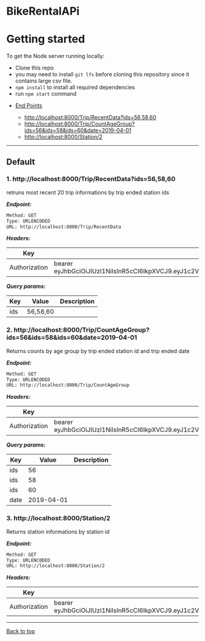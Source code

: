 
# BikeRentalAPi

# Getting started

To get the Node server running locally:

- Clone this repo
- you may need to install `git lfs` before cloning this repository  since it contains large csv file.
- `npm install` to install all required dependencies
- run  `npm start` command

* [End Points](#default)


  * [http://localhost:8000/Trip/RecentData?ids=56,58,60](#1-http:localhost:8000triprecentdata?ids=56,58,60)
  * [http://localhost:8000/Trip/CountAgeGroup?ids=56&ids=58&ids=60&date=2019-04-01](#2-http:localhost:8000tripcountagegroup?ids=56&ids=58&ids=60&date=2019-04-01)
  * [http://localhost:8000/Station/2](#3-http:localhost:8000station2)


--------


## Default



### 1. http://localhost:8000/Trip/RecentData?ids=56,58,60


retruns most recent 20 trip informations by trip ended station ids


***Endpoint:***

```bash
Method: GET
Type: URLENCODED
URL: http://localhost:8000/Trip/RecentData
```


***Headers:***

| Key | Value | Description |
| --- | ------|-------------|
| Authorization | bearer eyJhbGciOiJIUzI1NiIsInR5cCI6IkpXVCJ9.eyJ1c2VybmFtZSI6ImFkbWluIiwiaWF0IjoxNTg0MzU2NTYyfQ.t9tKgCIecHq9iHEKR5Vezb2RBmJhU4YorzgW3GH9d9E |  |



***Query params:***

| Key | Value | Description |
| --- | ------|-------------|
| ids | 56,58,60 |  |



### 2. http://localhost:8000/Trip/CountAgeGroup?ids=56&ids=58&ids=60&date=2019-04-01


Returns counts by age group by trip ended station id and trip ended date


***Endpoint:***

```bash
Method: GET
Type: URLENCODED
URL: http://localhost:8000/Trip/CountAgeGroup
```


***Headers:***

| Key | Value | Description |
| --- | ------|-------------|
| Authorization | bearer eyJhbGciOiJIUzI1NiIsInR5cCI6IkpXVCJ9.eyJ1c2VybmFtZSI6ImFkbWluIiwiaWF0IjoxNTg0MzU2NTYyfQ.t9tKgCIecHq9iHEKR5Vezb2RBmJhU4YorzgW3GH9d9E |  |



***Query params:***

| Key | Value | Description |
| --- | ------|-------------|
| ids | 56 |  |
| ids | 58 |  |
| ids | 60 |  |
| date | 2019-04-01 |  |



### 3. http://localhost:8000/Station/2


Returns station informations by station id


***Endpoint:***

```bash
Method: GET
Type: URLENCODED
URL: http://localhost:8000/Station/2
```


***Headers:***

| Key | Value | Description |
| --- | ------|-------------|
| Authorization | bearer eyJhbGciOiJIUzI1NiIsInR5cCI6IkpXVCJ9.eyJ1c2VybmFtZSI6ImFkbWluIiwiaWF0IjoxNTg0MzU2NTYyfQ.t9tKgCIecHq9iHEKR5Vezb2RBmJhU4YorzgW3GH9d9E |  |



---
[Back to top](#bikerentalapi)
